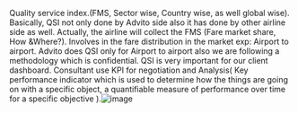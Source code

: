 Quality service index.(FMS, Sector wise, Country wise, as well global wise).
Basically, QSI not only done by Advito side also it has done by other airline side as well.
Actually, the airline will collect the FMS (Fare market share, How &Where?).
Involves in the fare distribution in the market exp: Airport to airport.
Advito does QSI only for Airport to airport also we are following a methodology which is confidential.
QSI is very important for our client dashboard.
Consultant use KPI for negotiation and Analysis( Key performance indicator which is used to determine how the things are going on with a specific object, a quantifiable measure of performance over time for a specific objective ).![image](https://github.com/Hri1914/SQL_Script/assets/157513708/fe03560a-c12e-40e3-8df0-18730700a237)
